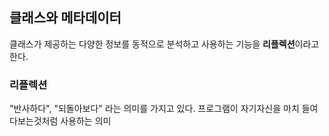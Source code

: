 ## 클래스와 메타데이터
클래스가 제공하는 다양한 정보를 동적으로 분석하고 사용하는 기능을 **리플렉션**이라고 한다.

### 리플렉션
"반사하다", "되돌아보다" 라는 의미를 가지고 있다. 프로그램이 자기자신을 마치 들여다보는것처럼 사용하는 의미